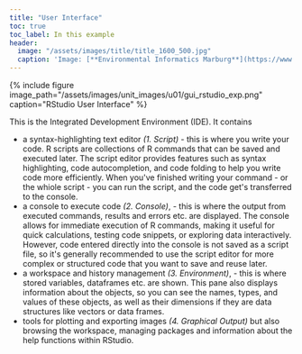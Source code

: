 ```yaml
---
title: "User Interface"
toc: true
toc_label: In this example
header:
  image: "/assets/images/title/title_1600_500.jpg"
  caption: 'Image: [**Environmental Informatics Marburg**](https://www.uni-marburg.de/en/fb19/disciplines/physisch/environmentalinformatics)'
---
```


{% include figure image_path="/assets/images/unit_images/u01/gui_rstudio_exp.png" caption="RStudio User Interface" %}

This is the Integrated Development Environment (IDE). It contains
* a syntax-highlighting text editor *(1. Script)* - this is where you write your code.
R scripts are collections of R commands that can be saved and executed later. The script editor provides features such as syntax highlighting, code autocompletion, and code folding to help you write code more efficiently. When you've finished writing your command - or the whiole script - you can run the script, and the code get's transferred to the console.
* a console to execute code *(2. Console)*, - this is where the output from executed commands, results and errors etc. are displayed.
The console allows for immediate execution of R commands, making it useful for quick calculations, testing code snippets, or exploring data interactively. However, code entered directly into the console is not saved as a script file, so it's generally recommended to use the script editor for more complex or structured code that you want to save and reuse later.
* a workspace and history management *(3. Environment)*, - this is where stored variables, dataframes etc. are shown.
This pane also displays information about the objects, so you can see the names, types, and values of these objects, as well as their dimensions if they are data structures like vectors or data frames.
* tools for plotting and exporting images *(4. Graphical Output)* but also browsing the workspace, managing packages and information about the help functions within RStudio.

